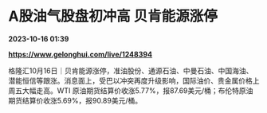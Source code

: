 # A股油气股盘初冲高 贝肯能源涨停

**2023-10-16 01:39**

**https://www.gelonghui.com/live/1248394**

格隆汇10月16日｜贝肯能源涨停，准油股份、通源石油、中曼石油、中国海油、潜能恒信等跟涨。消息面上，受巴以冲突再度升级影响，国际油价、贵金属价格上周五大幅走高。WTI 原油期货结算价收涨5.77%，报87.69美元/桶；布伦特原油期货结算价收涨5.69%，报90.89美元/桶。